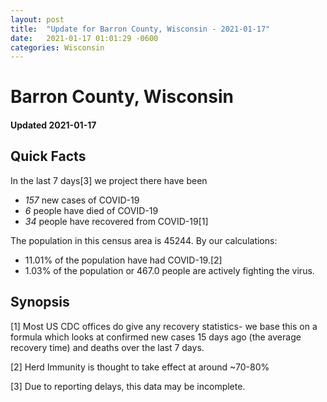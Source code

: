 ```yaml
---
layout: post
title:  "Update for Barron County, Wisconsin - 2021-01-17"
date:   2021-01-17 01:01:29 -0600
categories: Wisconsin
---
```


# Barron County, Wisconsin
#### Updated 2021-01-17

## Quick Facts

In the last 7 days[3] we project there have been
- *157* new cases of COVID-19
- *6* people have died of COVID-19
- *34* people have recovered from COVID-19[1]

The population in this census area is 45244. By our calculations:
- 11.01% of the population have had COVID-19.[2]
- 1.03% of the population or 467.0 people are actively fighting the virus.

## Synopsis




[1] Most US CDC offices do give any recovery statistics- we base this on a formula which looks at confirmed new cases
15 days ago (the average recovery time) and deaths over the last 7 days.

[2] Herd Immunity is thought to take effect at around ~70-80%

[3] Due to reporting delays, this data may be incomplete.
 
    